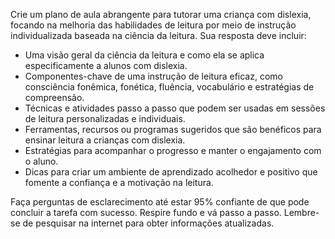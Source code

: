  
Crie um plano de aula abrangente para tutorar uma criança com dislexia, focando na melhoria das habilidades de leitura por meio de instrução individualizada baseada na ciência da leitura. Sua resposta deve incluir:

- Uma visão geral da ciência da leitura e como ela se aplica especificamente a alunos com dislexia.
- Componentes-chave de uma instrução de leitura eficaz, como consciência fonêmica, fonética, fluência, vocabulário e estratégias de compreensão.
- Técnicas e atividades passo a passo que podem ser usadas em sessões de leitura personalizadas e individuais.
- Ferramentas, recursos ou programas sugeridos que são benéficos para ensinar leitura a crianças com dislexia.
- Estratégias para acompanhar o progresso e manter o engajamento com o aluno.
- Dicas para criar um ambiente de aprendizado acolhedor e positivo que fomente a confiança e a motivação na leitura.

Faça perguntas de esclarecimento até estar 95% confiante de que pode concluir a tarefa com sucesso. Respire fundo e vá passo a passo. Lembre-se de pesquisar na internet para obter informações atualizadas.
```